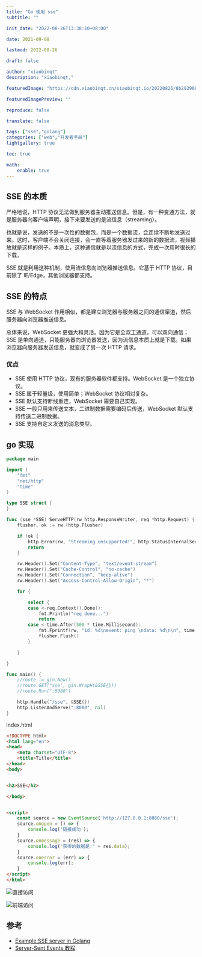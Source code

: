 ```yaml
---
title: "Go 使用 sse"
subtitle: ""

init_date: "2022-08-26T13:38:10+08:00"

date: 2021-09-08

lastmod: 2022-08-26

draft: false

author: "xiaobinqt"
description: "xiaobinqt,"

featuredImage: "https://cdn.xiaobinqt.cn/xiaobinqt.io/20220826/8b29290860a04491bfdaa11a5b5e0f28.png"

featuredImagePreview: ""

reproduce: false

translate: false

tags: ["sse","golang"]
categories: ["web","开发者手册"]
lightgallery: true

toc: true

math:
    enable: true
---
```


<!-- author： xiaobinqt -->
<!-- email： xiaobinqt@163.com -->
<!-- https://xiaobinqt.github.io -->
<!-- https://www.xiaobinqt.cn -->

## SSE 的本质

严格地说，HTTP 协议无法做到服务器主动推送信息。但是，有一种变通方法，就是服务器向客户端声明，接下来要发送的是流信息（streaming）。

也就是说，发送的不是一次性的数据包，而是一个数据流，会连续不断地发送过来。这时，客户端不会关闭连接，会一直等着服务器发过来的新的数据流，视频播放就是这样的例子。本质上，这种通信就是以流信息的方式，完成一次用时很长的下载。

SSE 就是利用这种机制，使用流信息向浏览器推送信息。它基于 HTTP 协议，目前除了 IE/Edge，其他浏览器都支持。

## SSE 的特点

SSE 与 WebSocket 作用相似，都是建立浏览器与服务器之间的通信渠道，然后服务器向浏览器推送信息。

总体来说，WebSocket 更强大和灵活。因为它是全双工通道，可以双向通信；SSE 是单向通道，只能服务器向浏览器发送，因为流信息本质上就是下载。如果浏览器向服务器发送信息，就变成了另一次 HTTP 请求。

### 优点

+ SSE 使用 HTTP 协议，现有的服务器软件都支持。WebSocket 是一个独立协议。
+ SSE 属于轻量级，使用简单；WebSocket 协议相对复杂。
+ SSE 默认支持断线重连，WebSocket 需要自己实现。
+ SSE 一般只用来传送文本，二进制数据需要编码后传送，WebSocket 默认支持传送二进制数据。
+ SSE 支持自定义发送的消息类型。

## go 实现

```go
package main

import (
	"fmt"
	"net/http"
	"time"
)

type SSE struct {
}

func (sse *SSE) ServeHTTP(rw http.ResponseWriter, req *http.Request) {
	flusher, ok := rw.(http.Flusher)

	if !ok {
		http.Error(rw, "Streaming unsupported!", http.StatusInternalServerError)
		return
	}

	rw.Header().Set("Content-Type", "text/event-stream")
	rw.Header().Set("Cache-Control", "no-cache")
	rw.Header().Set("Connection", "keep-alive")
	rw.Header().Set("Access-Control-Allow-Origin", "*")

	for {

		select {
		case <-req.Context().Done():
			fmt.Println("req done...")
			return
		case <-time.After(500 * time.Millisecond):
			fmt.Fprintf(rw, "id: %d\nevent: ping \ndata: %d\n\n", time.Now().Unix(), time.Now().Unix())
			flusher.Flush()
		}

	}

}

func main() {
	//route := gin.New()
	//route.GET("sse", gin.WrapH(&SSE{}))
	//route.Run(":8080")

	http.Handle("/sse", &SSE{})
	http.ListenAndServe(":8080", nil)
}

```

index.html

```html
<!DOCTYPE html>
<html lang="en">
<head>
    <meta charset="UTF-8">
    <title>Title</title>
</head>
<body>


<h2>SSE</h2>

</body>


<script>
    const source = new EventSource('http://127.0.0.1:8080/sse');
    source.onopen = () => {
        console.log('链接成功');
    }
    source.onmessage = (res) => {
        console.log('获得的数据是:' + res.data);
    }
    source.onerror = (err) => {
        console.log(err);
    }
</script>
</html>
```

![直接访问](https://cdn.xiaobinqt.cn/xiaobinqt.io/20220826/7e44b78245ef4e1e99981e91184cc66c.png?imageView2/0/q/75|watermark/2/text/eGlhb2JpbnF0/font/dmlqYXlh/fontsize/1000/fill/IzVDNUI1Qg==/dissolve/52/gravity/SouthEast/dx/15/dy/15 '直接访问')

![前端访问](https://cdn.xiaobinqt.cn/xiaobinqt.io/20220826/828118df01ca4d1882735dc1a96a3c93.png?imageView2/0/q/75|watermark/2/text/eGlhb2JpbnF0/font/dmlqYXlh/fontsize/1000/fill/IzVDNUI1Qg==/dissolve/52/gravity/SouthEast/dx/15/dy/15 '前端访问')

## 参考

+ [Example SSE server in Golang](https://gist.github.com/ismasan/3fb75381cd2deb6bfa9c)
+ [Server-Sent Events 教程](https://www.ruanyifeng.com/blog/2017/05/server-sent_events.html)




